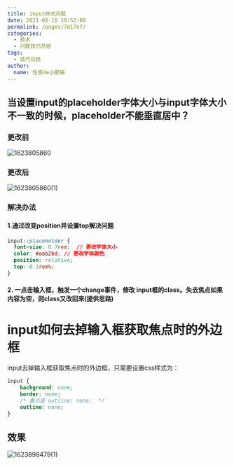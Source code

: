 ```yaml
---
title: input样式问题
date: 2021-08-10 10:52:08
permalink: /pages/7d17ef/
categories:
  - 技术
  - 问题技巧总结
tags:
  - 技巧总结
author:
  name: 性感de小肥猫
---
```

## 当设置input的placeholder字体大小与input字体大小不一致的时候，placeholder不能垂直居中？

### 更改前
![1623805860](https://cdn.jsdelivr.net/gh/zchaoGe/image-hosting@master/问题技巧总结/1623805860.png)
### 更改后
![1623805860(1)](https://cdn.jsdelivr.net/gh/zchaoGe/image-hosting@master/问题技巧总结/1623805860(1).png)
### 解决办法
#### 1.通过改变position并设置top解决问题
```css
input::placeholder {
  font-size: 0.7rem;  // 更改字体大小
  color: #aab2bd; // 更改字体颜色
  position: relative;
  top:-0.1rem%;
}
```
#### 2. 一点击输入框，触发一个change事件，修改 input框的class。失去焦点如果内容为空，则class又改回来(提供思路)

# input如何去掉输入框获取焦点时的外边框
input去掉输入框获取焦点时的外边框，只需要设置css样式为：
```css
input {
    background: none;
    border: none;
    /* 重点是 outline: none;  */
    outline: none;
}
```
## 效果
![1623898479(1)](https://cdn.jsdelivr.net/gh/zchaoGe/image-hosting@master/问题技巧总结/1623898479(1).jpg)

